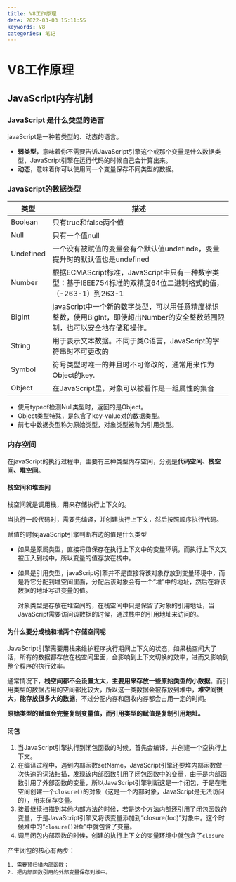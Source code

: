 ```yaml
---
title: V8工作原理
date: 2022-03-03 15:11:55
keywords: V8
categories: 笔记
---
```

# V8工作原理

## JavaScript内存机制

### JavaScript 是什么类型的语言

javaScript是一种若类型的、动态的语言。

* **弱类型**，意味着你不需要告诉JavaScript引擎这个或那个变量是什么数据类型，JavaScript引擎在运行代码的时候自己会计算出来。
* **动态**，意味着你可以使用同一个变量保存不同类型的数据。

### JavaScript的数据类型

| 类型      | 描述                                                         |
| --------- | ------------------------------------------------------------ |
| Boolean   | 只有true和false两个值                                        |
| Null      | 只有一个值null                                               |
| Undefined | 一个没有被赋值的变量会有个默认值undefinde，变量提升时的默认值也是undefined |
| Number    | 根据ECMAScript标准，JavaScript中只有一种数字类型：基于IEEE754标准的双精度64位二进制格式的值，（-263-1）到263-1 |
| BigInt    | javaScript中一个新的数字类型，可以用任意精度标识整数，使用BigInt，即使超出Number的安全整数范围限制，也可以安全地存储和操作。 |
| String    | 用于表示文本数据。不同于类C语言，JavaScript的字符串时不可更改的 |
| Symbol    | 符号类型时唯一的并且时不可修改的，通常用来作为Object的key.   |
| Object    | 在JavaScript里，对象可以被看作是一组属性的集合               |

* 使用typeof检测Null类型时，返回的是Object。
* Object类型特殊，是包含了key-value对的数据类型。
* 前七中数据类型称为原始类型，对象类型被称为引用类型。

### 内存空间

在javaScript的执行过程中，主要有三种类型内存空间，分别是**代码空间、栈空间、堆空间**。

#### 栈空间和堆空间

栈空间就是调用栈，用来存储执行上下文的。

当执行一段代码时，需要先编译，并创建执行上下文，然后按照顺序执行代码。

赋值的时候javaScript引擎判断右边的值是什么类型

* 如果是原属类型，直接将值保存在执行上下文中的变量环境，而执行上下文又被压入到栈中，所以变量的值存放在栈中。

* 如果是引用类型，javaScript引擎并不是直接将该对象存放到变量环境中，而是将它分配到堆空间里面，分配后该对象会有一个“堆”中的地址，然后在将该数据的地址写进变量的值。

  对象类型是存放在堆空间的，在栈空间中只是保留了对象的引用地址，当JavaScript需要访问该数据的时候，通过栈中的引用地址来访问的。

#### 为什么要分成栈和堆两个存储空间呢

JavaScript引擎需要用栈来维护程序执行期间上下文的状态，如果栈空间大了话，所有的数据都存放在栈空间里面，会影响到上下文切换的效率，进而又影响到整个程序的执行效率。

通常情况下，**栈空间都不会设置太大，主要用来存放一些原始类型的小数据**。而引用类型的数据占用的空间都比较大，所以这一类数据会被存放到堆中，**堆空间很大，能存放很多大的数据**，不过分配内存和回收内存都会占用一定的时间。

**原始类型的赋值会完整复制变量值，而引用类型的赋值是复制引用地址。**

#### 闭包

1. 当JavaScript引擎执行到闭包函数的时候，首先会编译，并创建一个空执行上下文。
2. 在编译过程中，遇到内部函数setName，JavaScript引擎还要堆内部函数做一次快速的词法扫描，发现该内部函数引用了闭包函数中的变量，由于是内部函数引用了外部函数的变量，所以JavaScript引擎判断这是一个闭包，于是在堆空间创建一个`closure()`的对象（这是一个内部对象，JavaScript是无法访问的），用来保存变量。
3. 接着继续扫描到其他内部方法的时候，若是这个方法内部还引用了闭包函数的变量，于是JavaScript引擎又将该变量添加到“closure(foo)”对象中。这个时候堆中的“`closure()对象`”中就包含了变量。
4. 调用闭包内部函数的时候，创建的执行上下文的变量环境中就包含了`closure`

产生闭包的核心有两步：

 	1. 需要预扫描内部函数；
 	2. 把内部函数引用的外部变量保存到堆中。

